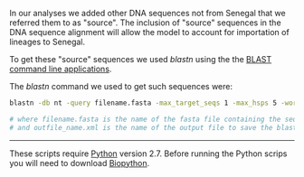 In our analyses we added other DNA sequences not from Senegal that we referred them to as "source". The inclusion of "source" sequences in the DNA sequence alignment will allow the model to account for importation of lineages to Senegal.

To get these "source" sequences we used *blastn* using the the [BLAST command line applications](https://www.ncbi.nlm.nih.gov/books/NBK279690/). 

The *blastn* command we used to get such sequences were:
```bash
blastn -db nt -query filename.fasta -max_target_seqs 1 -max_hsps 5 -word_size 28 -evalue 0.001 -outfmt 5 -remote -out outfile_name.xml

# where filename.fasta is the name of the fasta file containing the sequences you would like to blast
# and outfile_name.xml is the name of the output file to save the blast results.
```

---
These scripts require [Python](https://www.python.org/) version 2.7.
Before running the Python scrips you will need to download [Biopython](https://biopython.org/wiki/Download).
